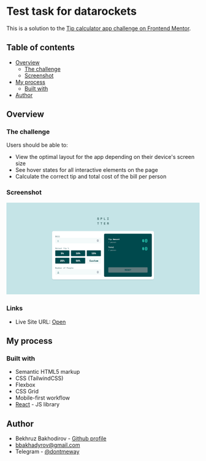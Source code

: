 # Test task for datarockets

This is a solution to the [Tip calculator app challenge on Frontend Mentor](https://www.frontendmentor.io/challenges/tip-calculator-app-ugJNGbJUX).

## Table of contents

- [Overview](#overview)
  - [The challenge](#the-challenge)
  - [Screenshot](#screenshot)
- [My process](#my-process)
  - [Built with](#built-with)
- [Author](#author)

## Overview

### The challenge

Users should be able to:

- View the optimal layout for the app depending on their device's screen size
- See hover states for all interactive elements on the page
- Calculate the correct tip and total cost of the bill per person

### Screenshot

![](./public/preview.png)

### Links

- Live Site URL: [Open](https://data-rockets-test-task.vercel.app/)

## My process

### Built with

- Semantic HTML5 markup
- CSS (TailwindCSS)
- Flexbox
- CSS Grid
- Mobile-first workflow
- [React](https://reactjs.org/) - JS library

## Author

- Bekhruz Bakhodirov - [Github profile](https://github.com/dontmeway)
- bbakhadyrov@gmail.com
- Telegram - [@dontmeway](dontmeway.t.me)
